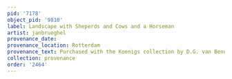 ```yaml
---
pid: '7178'
object_pid: '9810'
label: Landscape with Sheperds and Cows and a Horseman
artist: janbrueghel
provenance_date:
provenance_location: Rotterdam
provenance_text: Purchased with the Koenigs collection by D.G. van Benuningen
collection: provenance
order: '2464'
---
```

